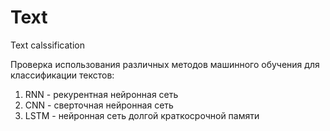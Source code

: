 # Text
Text calssification

Проверка использования различных методов машинного обучения для классификации текстов:
1. RNN - рекурентная нейронная сеть
2. CNN - сверточная нейронная сеть
3. LSTM - нейронная сеть долгой краткосрочной памяти
